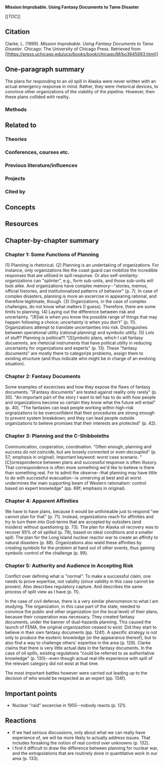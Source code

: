 **Mission Improbable. Using Fantasy Documents to Tame Disaster**

[[_TOC_]]

## Citation

Clarke, L. (1999). *Mission Improbable. Using Fantasy Documents to Tame Disaster*. Chicago: The University of Chicago Press. Retrieved from [[https://press.uchicago.edu/ucp/books/book/chicago/M/bo3645893.html]]

## One-paragraph summary

The plans for responding to an oil spill in Alaska were never written with an actual emergency response in mind. Rather, they were rhetorical devices, to convince other organizations of the viability of the pipeline. However, then these plans collided with reality.

### Methods

## Related to

### Theories

### Conferences, courses etc.

### Previous literature/influences

### Projects

### Cited by

## Concepts

## Resources

## Chapter-by-chapter summary

### Chapter 1: Some Functions of Planning

(1) Planning is rhetorical. (2) Planning is an undertaking of organizations. For instance, only organizations like the coast guard can mobilize the incredible responses that are utilized in spill response. Or also self-similarity: organizations can "splinter", e.g., form sub-units, and those sub-units will look alike. And organizations have complex memory--"stories, memos, official histories, and institutionalized patterns of behavior" (p. 7). In case of complex disasters, planning is more an excercise in appearing rational, and therefore legitimate, though. (3) Organizations, in the case of complex challenges, do not know what matters (I guess). Therefore, there are some limits to planning. (4) Laying out the difference between risk and uncertainty. "[R]isk is when you know the possible range of things that may happen following a choice; uncertainty is when you don't" (p. 11). Organizations attempt to translate uncertainties into risk. Distinguishes between operational utility (rational planning) and symbolic utility. (5) Lots of stuff? Planning is political?! "[S]ymbolic plans, which I call fantasy docuemnts, are rhetocial instruments that have poltical utility in reducing uncertainty for organizations and experts" (p. 13). These "fantasy documents" are mostly there to categorize problems, assign them to existing structure (and thus indicate who might be in charge of an evolving situation).

### Chapter 2: Fantasy Documents

Some examples of excercises and how they expose the flaws of fantasy documents. "[Fantasy documents" are tested against reality only rarely" (p. 30). "An important part of the story I want to tell has to do with how people and organizations become so certain they know what the future will entail" (p. 40). "The fantasies can lead people working within high-risk orgnaizations to be overconfident that their procedures are strong enough to prevent system breakdown; and they can lead people outside organizations to believe promises that their interests are protected" (p. 42).

### Chapter 3: Planning and the C-Shibboleths

Communication, cooperation, coordination. "Often enough, planning and success *do not* coincide, but are loosely connected or even decoupled" (p. 57; emphasis in original). Important keyword: worst case scenario. "[C]orrespondence between plans and successful response is often illusory. That correspondence is often more something we'd *like* to believe is there than something real. For to admit the observe--that planning may have little to do with successful evacuation--is unnerving at best and at worst undermines the main supporting beam of Western rationalism: control based on expert knowledge" (pp. 68f; emphasis in original).

### Chapter 4: Apparent Affinities

We have to have plans, because it would be unthinkable just to respond "we cannot plan for that" (p. 71). Instead, organizations reach for affinities and try to turn them into God-terms that are accepted by outsiders (and insiders) without questioning (p. 73). The plan for Alaska oil recovery was to recover 95% of oil spilled (p. 79), based on ideal conditions and a smaller spill. The plan for the Long Island nuclear reactor war to create an affinity to natural disasters (p. 88). Organizations also wield these affinities by creating symbols for the problem at hand out of other events, thus gaining symbolic control of the challenge (p. 99).

### Chapter 5: Authority and Audience in Accepting Risk

Conflict over defining what is "normal". To make a successful claim, one needs to prove expertise, not validity (since validity in this case cannot be proven). Also describes regulatory capture. And describes the same process of split view as I have (p. 11).

In the case of civil defense, there is a very similar phenomenon to what I am studying. The organization, in this case part of the state, needed to convince the public and other organization (on the local level) of their plans, because their cooperation was necessary. They created fantasy documents, under the banner of dual-hazards planning. This caused the launch of FEMA, the original organizaztion ceased to exist. Did they start to believe in their own fantasy documents (pp. 124f). A specific strategy is not only to produce the esoteric knowledge (or the appearance thereof), but to also find a way to challenge others' expertise in the area (p. 129). Clarke claims that there is very little actual data in the fantasy documents. In the case of oil spills, existing regulations "could be referred to as authoritative knowledge" (p. 130)--even though actual real-life experience with spill of the relevant category did not exist at that time.

The most important battles however were carried out leading up to the decision of who would be respected as an expert (pp. 134f).

## Important points

* Nuclear "raid" excercise in 1955--nobody reacts (p. 121).

## Reactions

* If we had serious discussions, only about what we can really have experience of, we will be more likely to actually address issues. That includes forsaking the notion of real control over unknowns (p. 132).
* I find it difficult to draw the difference between planning for nuclear war, and the extrapolations that are routinely done in quantitative work in our area (p. 133).